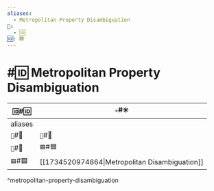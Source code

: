 ```yaml
---
aliases:
  - Metropolitan Property Disambiguation
📁:
  - 🆔
🆔: 🟦
---
```

# #🆔 Metropolitan Property Disambiguation

| `🆔`#🆔 | `✳️`#✳️                                        |
| ------- | ---------------------------------------------- |
| aliases |                                                |
| `📁`#📁 | `💼`#💼                                        |
| `💼`#💼 | `🟦`#🟦                                        |
| `🟦`#🟦 | [[1734520974864\|Metropolitan Disambiguation]] |

^metropolitan-property-disambiguation